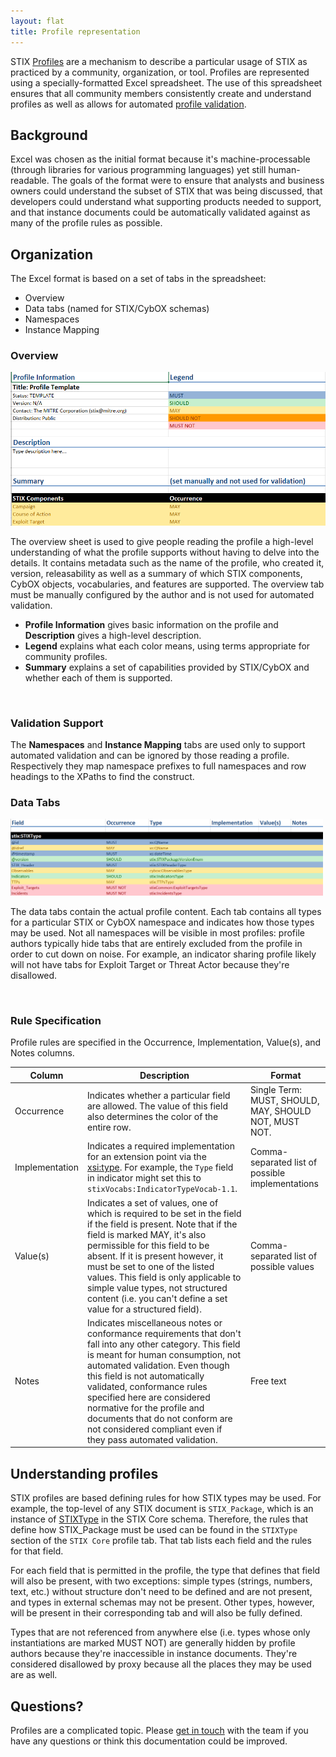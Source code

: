 ```yaml
---
layout: flat
title: Profile representation
---
```


STIX [Profiles](..) are a mechanism to describe a particular usage of STIX as practiced by a community, organization, or tool. Profiles are represented using a specially-formatted Excel spreadsheet. The use of this spreadsheet ensures that all community members consistently create and understand profiles as well as allows for automated [profile validation](../validation).

## Background

Excel was chosen as the initial format because it's machine-processable (through libraries for various programming languages) yet still human-readable. The goals of the format were to ensure that analysts and business owners could understand the subset of STIX that was being discussed, that developers could understand what supporting products needed to support, and that instance documents could be automatically validated against as many of the profile rules as possible.

## Organization

The Excel format is based on a set of tabs in the spreadsheet:

* Overview
* Data tabs (named for STIX/CybOX schemas)
* Namespaces
* Instance Mapping

### Overview

<img class="aside-text" alt="Profile overview screenshot" src="overview.png" />

The overview sheet is used to give people reading the profile a high-level understanding of what the profile supports without having to delve into the details. It contains metadata such as the name of the profile, who created it, version, releasability as well as a summary of which STIX components, CybOX objects, vocabularies, and features are supported. The overview tab must be manually configured by the author and is not used for automated validation.

* **Profile Information** gives basic information on the profile and **Description** gives a high-level description.
* **Legend** explains what each color means, using terms appropriate for community profiles.
* **Summary** explains a set of capabilities provided by STIX/CybOX and whether each of them is supported.

<br class="clearfix" />

### Validation Support

The **Namespaces** and **Instance Mapping** tabs are used only to support automated validation and can be ignored by those reading a profile. Respectively they map namespace prefixes to full namespaces and row headings to the XPaths to find the construct.

### Data Tabs

<img class="aside-text" alt="Profile data tab overview" src="data-tab.png" style="width: 500px;" /> 

The data tabs contain the actual profile content. Each tab contains all types for a particular STIX or CybOX namespace and indicates how those types may be used. Not all namespaces will be visible in most profiles: profile authors typically hide tabs that are entirely excluded from the profile in order to cut down on noise. For example, an indicator sharing profile likely will not have tabs for Exploit Target or Threat Actor because they're disallowed.

<br class="clearfix" />

### Rule Specification

Profile rules are specified in the Occurrence, Implementation, Value(s), and Notes columns.

<table class="table table-bordered table-hover table-condensed">
  <thead>
    <tr>
      <th>Column</th>
      <th>Description</th>
      <th>Format</th>
    </tr>
  </thead>
  <tbody>
    <tr>
      <td>Occurrence</td>
      <td>Indicates whether a particular field are allowed. The value of this field also determines the color of the entire row.</td>
      <td>Single Term: MUST, SHOULD, MAY, SHOULD NOT, MUST NOT.</td>
    </tr>
    <tr>
      <td>Implementation</td>
      <td>Indicates a required implementation for an extension point via the <a href="/docs/concepts/xsi-type">xsi:type</a>. For example, the <code>Type</code> field in indicator might set this to <code>stixVocabs:IndicatorTypeVocab-1.1</code>.</td>
      <td>Comma-separated list of possible implementations</td>
    </tr>
    <tr>
      <td>Value(s)</td>
      <td>Indicates a set of values, one of which is required to be set in the field if the field is present. Note that if the field is marked MAY, it's also permissible for this field to be absent. If it is present however, it must be set to one of the listed values. This field is only applicable to simple value types, not structured content (i.e. you can't define a set value for a structured field).</td>
      <td>Comma-separated list of possible values</td>
    </tr>
    <tr>
      <td>Notes</td>
      <td>Indicates miscellaneous notes or conformance requirements that don't fall into any other category. This field is meant for human consumption, not automated validation. Even though this field is not automatically validated, conformance rules specified here are considered normative for the profile and documents that do not conform are not considered compliant even if they pass automated validation.</td>
      <td>Free text</td>
    </tr>
  </tbody>
</table>

## Understanding profiles

STIX profiles are based defining rules for how STIX types may be used. For example, the top-level of any STIX document is `STIX_Package`, which is an instance of [STIXType](/data-model/{{site.current_version}}/stix/STIXType) in the STIX Core schema. Therefore, the rules that define how STIX_Package must be used can be found in the `STIXType` section of the `STIX Core` profile tab. That tab lists each field and the rules for that field.

For each field that is permitted in the profile, the type that defines that field will also be present, with two exceptions: simple types (strings, numbers, text, etc.) without structure don't need to be defined and are not present, and types in external schemas may not be present. Other types, however, will be present in their corresponding tab and will also be fully defined.

Types that are not referenced from anywhere else (i.e. types whose only instantiations are marked MUST NOT) are generally hidden by profile authors because they're inaccessible in instance documents. They're considered disallowed by proxy because all the places they may be used are as well.

## Questions?

Profiles are a complicated topic. Please [get in touch](mailto:stix-taxii@hq.dhs.gov) with the team if you have any questions or think this documentation could be improved.
